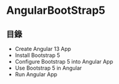 # AngularBootStrap5

## 目錄
 * Create Angular 13 App
 * Install Bootstrap 5
 * Configure Bootstrap 5 into Angular App
 * Use Bootstrap 5 in Angular
 * Run Angular App

